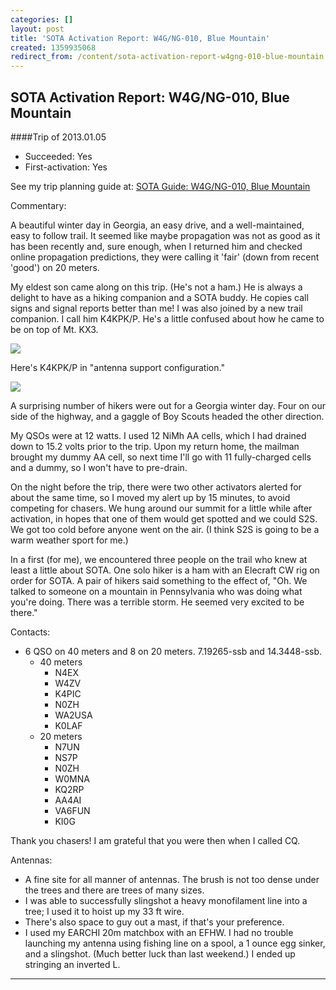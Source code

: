 ```yaml
---
categories: []
layout: post
title: 'SOTA Activation Report: W4G/NG-010, Blue Mountain'
created: 1359935068
redirect_from: /content/sota-activation-report-w4gng-010-blue-mountain
---
```

SOTA Activation Report: W4G/NG-010, Blue Mountain
----------------------------------------------
####Trip of 2013.01.05
* Succeeded: Yes
* First-activation: Yes

See my trip planning guide at: [SOTA Guide: W4G/NG-010, Blue Mountain](http://k4kpk.com/content/sota-guide-w4gng-010-blue-mountain)

Commentary:

A beautiful winter day in Georgia, an easy drive, and a well-maintained, easy to follow trail.  It seemed like maybe propagation was not as good as it has been recently and, sure enough, when I returned him and checked online propagation predictions, they were calling it 'fair' (down from recent 'good') on 20 meters.

My eldest son came along on this trip.  (He's not a ham.)  He is always a delight to have as a hiking companion and a SOTA buddy.  He copies call signs and signal reports better than me!  I was also joined by a new trail companion.  I call him K4KPK/P.  He's a little confused about how he came to be on top of Mt. KX3.

![](http://k4kpk.com/sites/k4kpk.com/files/IMG_0140.JPG)

Here's K4KPK/P in "antenna support configuration."

![](http://k4kpk.com/sites/k4kpk.com/files/IMG_0141.JPG) 

A surprising number of hikers were out for a Georgia winter day.  Four on our side of the highway, and a gaggle of Boy Scouts headed the other direction.

My QSOs were at 12 watts.  I used 12 NiMh AA cells, which I had drained down to 15.2 volts prior to the trip.  Upon my return home, the mailman brought my dummy AA cell, so next time I'll go with 11 fully-charged cells and a dummy, so I won't have to pre-drain.

On the night before the trip, there were two other activators alerted for about the same time, so I moved my alert up by 15 minutes, to avoid competing for chasers.  We hung around our summit for a little while after activation, in hopes that one of them would get spotted and we could S2S.  We got too cold before anyone went on the air.  (I think S2S is going to be a warm weather sport for me.)

In a first (for me), we encountered three people on the trail who knew at least a little about SOTA.  One solo hiker is a ham with an Elecraft CW rig on order for SOTA.  A pair of hikers said something to the effect of, "Oh.  We talked to someone on a mountain in Pennsylvania who was doing what you're doing.  There was a terrible storm.  He seemed very excited to be there."

Contacts:

* 6 QSO on 40 meters and 8 on 20 meters.  7.19265-ssb and 14.3448-ssb.
    * 40 meters
        * N4EX
        * W4ZV
        * K4PIC
        * N0ZH
        * WA2USA
        * K0LAF
    * 20 meters
        * N7UN
        * NS7P
        * N0ZH
        * W0MNA
        * KQ2RP
        * AA4AI
        * VA6FUN
        * KI0G

Thank you chasers!  I am grateful that you were then when I called CQ.

Antennas:
* A fine site for all manner of antennas.  The brush is not too dense under the trees and there are trees of many sizes.
* I was able to successfully slingshot a heavy monofilament line into a tree; I used it to hoist up my 33 ft wire.
* There's also space to guy out a mast, if that's your preference.
* I used my EARCHI 20m matchbox with an EFHW.  I had no trouble launching my antenna using fishing line on a spool, a 1 ounce egg sinker, and a slingshot.  (Much better luck than last weekend.) I ended up stringing an inverted L.

------

